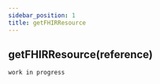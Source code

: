```yaml
---
sidebar_position: 1
title: getFHIRResource
---
```


## getFHIRResource(reference)

`work in progress`
